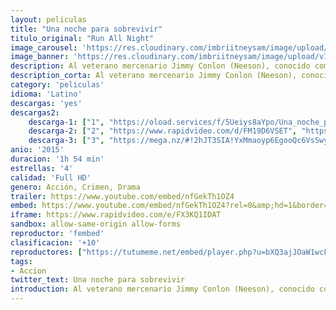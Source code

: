 ```yaml
---
layout: peliculas
title: "Una noche para sobrevivir"
titulo_original: "Run All Night"
image_carousel: 'https://res.cloudinary.com/imbriitneysam/image/upload/v1555988865/NOCHECITA-POSTER-min.jpg'
image_banner: 'https://res.cloudinary.com/imbriitneysam/image/upload/v1555988866/nochecita-banner-min.jpg'
description: Al veterano mercenario Jimmy Conlon (Neeson), conocido como 'el cavatumbas', lo persiguen sus crímenes del pasado a sueldo de la mafia irlandesa de Brooklyn liderada por Shawn Maguire (Harris), pero tambien el policía que le ha seguido la pista durante 30 años. Cuando se entera de que su hijo Mike (Kinnaman) corre peligro, Jimmy tiene que elegir entre el clan criminal al que ha pertenecido siempre y su familia, a la que había abandonado hace mucho tiempo.
description_corta: Al veterano mercenario Jimmy Conlon (Neeson), conocido como 'el cavatumbas', lo persiguen sus crímenes del pasado a sueldo de la mafia irlandesa de Brooklyn liderada por Shawn Maguire (Harris), pero tambien el policía que le ha..
category: 'peliculas'
idioma: 'Latino'
descargas: 'yes'
descargas2:
    descarga-1: ["1", "https://oload.services/f/5Ueiys8aYpo/Una_noche_para_sobrevivir_%282015%29.mp4", "https://www.google.com/s2/favicons?domain=openload.co","OpenLoad","https://res.cloudinary.com/imbriitneysam/image/upload/v1541473684/mexico.png", "Latino", "Full HD"]
    descarga-2: ["2", "https://www.rapidvideo.com/d/FM19D6VSET", "https://www.google.com/s2/favicons?domain=www.rapidvideo.com","RapidVideo","https://res.cloudinary.com/imbriitneysam/image/upload/v1541473684/mexico.png", "Latino", "Full HD"]
    descarga-3: ["3", "https://mega.nz/#!2hJT3SIA!YxMmaoyp6EgooQc6VsSwy11zYVBgItuRsxXM8ybimwA", "https://www.google.com/s2/favicons?domain=mega.nz","Mega","https://res.cloudinary.com/imbriitneysam/image/upload/v1541473684/mexico.png", "Latino", "Full HD"]
anio: '2015'
duracion: '1h 54 min'
estrellas: '4'
calidad: 'Full HD'
genero: Acción, Crimen, Drama
trailer: https://www.youtube.com/embed/nfGekTh1OZ4
embed: https://www.youtube.com/embed/nfGekTh1OZ4?rel=0&amp;hd=1&border=0&wmode=opaque&enablejsapi=1&modestbranding=1&controls=1&showinfo=1
iframe: https://www.rapidvideo.com/e/FX3KQ1IDAT
sandbox: allow-same-origin allow-forms
reproductor: 'fembed'
clasificacion: '+10'
reproductores: ["https://tutumeme.net/embed/player.php?u=bXQ3ajJOaW1wcFRGcEs2VW5XRGExTlRPMytmUnc3bHVwcWhoenVIUjI5SHF5TlNwc0taaG1jN2gwZHZSNTlIRHVhV2tZWitkNUtDVDNOL1ZvYW1rYjJSam81K2Q&s=bXQ3ajJOaW1wcFRadDdkZ29wZlcyTnZWMk5qZWtMUzJZYVdtMmVISnpOR20yTmVpdEp1bXA5YmUyNVRmN01mQmRhTmpZMmVoMForY3pxckdrbTZ6cEtZPQ"]
tags:
- Accion
twitter_text: Una noche para sobrevivir
introduction: Al veterano mercenario Jimmy Conlon (Neeson), conocido como 'el cavatumbas', lo persiguen sus crímenes del pasado a sueldo de la mafia irlandesa de Brooklyn liderada por Shawn Maguire (Harris), pero tambien el policía que le ha..
---
```












